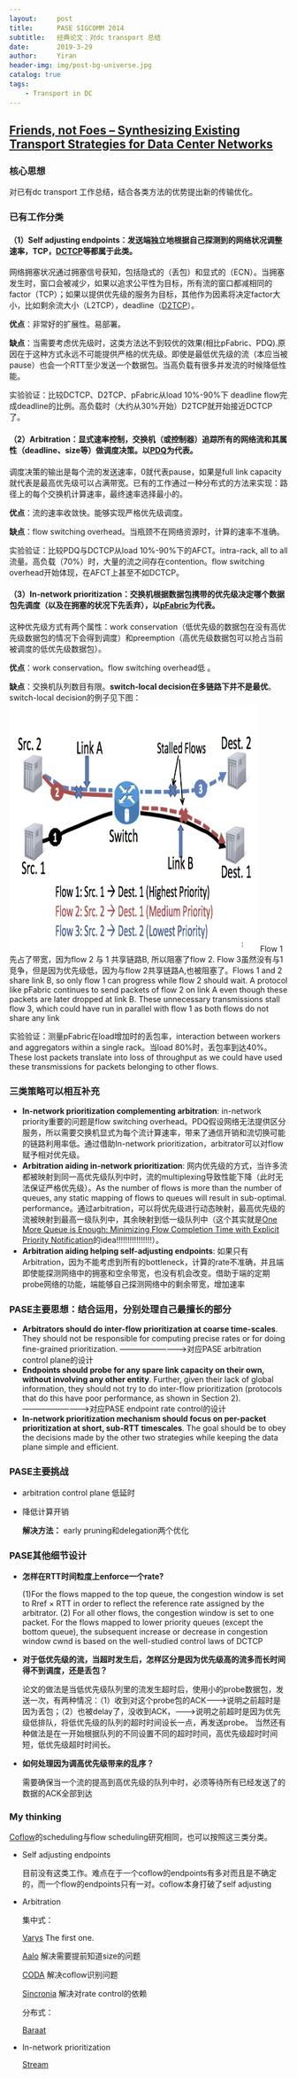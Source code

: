 ```yaml
---
layout:     post
title:      PASE SIGCOMM 2014
subtitle:   经典论文：对dc transport 总结
date:       2019-3-29
author:     Yiran
header-img: img/post-bg-universe.jpg
catalog: true
tags:
    - Transport in DC
---
```


## [Friends, not Foes – Synthesizing Existing Transport Strategies for Data Center Networks](http://web.lums.edu.pk/~ihsan/papers/pase-sigcomm14.pdf)

### 核心思想

对已有dc transport 工作总结，结合各类方法的优势提出新的传输优化。

### 已有工作分类

#### （1）Self adjusting endpoints：发送端**独立地**根据自己**探测到的网络状况**调整速率，TCP，[DCTCP](https://people.csail.mit.edu/alizadeh/papers/dctcp-sigcomm10.pdf)等都属于此类。

   网络拥塞状况通过拥塞信号获知，包括隐式的（丢包）和显式的（ECN）。当拥塞发生时，窗口会被减少，如果以追求公平性为目标，所有流的窗口都减相同的factor（TCP）；如果以提供优先级的服务为目标，其他作为因素将决定factor大小，比如剩余流大小（L2TCP），deadline（[D2TCP](http://conferences.sigcomm.org/sigcomm/2012/paper/sigcomm/p115.pdf)）。

   **优点**：非常好的扩展性。易部署。

   **缺点**：当需要考虑优先级时，这类方法达不到较优的效果(相比pFabric、PDQ).原因在于这种方式永远不可能提供严格的优先级。即使是最低优先级的流（本应当被pause）也会一个RTT至少发送一个数据包。当高负载有很多并发流的时候降低性能。

   实验验证：比较DCTCP、D2TCP、pFabric从load 10%-90%下 deadline flow完成deadline的比例。高负载时（大约从30%开始）D2TCP就开始接近DCTCP了。

#### （2）Arbitration：显式速率控制，交换机（或控制器）追踪所有的网络流和其属性（deadline、size等）做调度决策。以[PDQ](http://conferences.sigcomm.org/sigcomm/2012/paper/sigcomm/p127.pdf)为代表。

   调度决策的输出是每个流的发送速率，0就代表pause，如果是full link capacity就代表是最高优先级可以占满带宽。已有的工作通过一种分布式的方法来实现：路径上的每个交换机计算速率，最终速率选择最小的。

   **优点**：流的速率收敛快。能够实现严格优先级调度。

   **缺点**：flow switching overhead。当瓶颈不在网络资源时，计算的速率不准确。

   实验验证：比较PDQ与DCTCP从load 10%-90%下的AFCT。intra-rack, all to all 流量。高负载（70%）时，大量的流之间存在contention。flow switching overhead开始体现，在AFCT上甚至不如DCTCP。

#### （3）In-network prioritization：交换机根据数据包携带的优先级决定哪个数据包先调度（以及在拥塞的状况下先丢弃），以[pFabric](https://web.stanford.edu/~skatti/pubs/sigcomm13-pfabric.pdf)为代表。

   这种优先级方式有两个属性：work conservation（低优先级的数据包在没有高优先级数据包的情况下会得到调度）和preemption（高优先级数据包可以抢占当前被调度的低优先级数据包）。

   **优点**：work conservation。flow switching overhead低 。

   **缺点**：交换机队列数目有限。**switch-local decision在多链路下并不是最优**。switch-local decision的例子见下图：
   <img width="450" height="450" src="/img/post-pase-1.jpg"/>
   Flow 1 先占了带宽，因为flow 2 与 1 共享链路B, 所以阻塞了flow 2. Flow 3虽然没有与1 竞争，但是因为优先级低，因为与flow 2共享链路A,也被阻塞了。Flows 1 and 2 share link B, so only flow 1 can progress while flow 2 should wait. A protocol like pFabric continues to send packets of flow 2 on link A even though these packets are later dropped at link B. These unnecessary transmissions stall flow 3, which could have run in parallel with flow 1 as both flows do not share any link

   实验验证：测量pFabric在load增加时的丢包率，interaction between workers and aggregators within a single rack。当load 80%时，丢包率到达40%。These lost packets translate into loss of throughput as we could have used these transmissions for packets belonging to other flows.

### 三类策略可以相互补充

- **In-network prioritization complementing arbitration**: in-network priority重要的问题是flow switching overhead。PDQ假设网络无法提供区分服务，所以需要交换机显式为每个流计算速率，带来了通信开销和流切换可能的链路利用率低。通过借助In-network prioritization，arbitrator可以对flow赋予相对优先级。
- **Arbitration aiding in-network prioritization**: 网内优先级的方式，当许多流都被映射到同一高优先级队列中时，流的multiplexing导致性能下降（此时无法保证严格优先级）。As the number of flows is more than the number of queues, any static mapping of flows to queues will result in sub-optimal. performance。通过arbitration，可以将优先级进行动态映射，最高优先级的流被映射到最高一级队列中，其余映射到低一级队列中（这个其实就是[One More Queue is Enough: Minimizing Flow Completion Time with Explicit Priority Notification](https://1989chenguo.github.io/Publications/EPN-INFOCOM17.pdf)的idea!!!!!!!!!!!!!!!!）。
- **Arbitration aiding helping self-adjusting endpoints**: 如果只有Arbitration，因为不能考虑到所有的bottleneck，计算的rate不准确，并且端即使能探测网络中的拥塞和空余带宽，也没有机会改变。借助于端的定期probe网络的功能，端能够自己探测网络中的剩余带宽，增加速率


### PASE主要思想：结合运用，分别处理自己最擅长的部分

- **Arbitrators should do inter-flow prioritization at coarse time-scales**. They should not be responsible for computing precise rates or for doing fine-grained prioritization. —————————>对应PASE arbitration control plane的设计
- **Endpoints should probe for any spare link capacity on their own, without involving any other entity**. Further, given their lack of global information, they should not try to do inter-flow prioritization (protocols that do this have poor performance, as shown in Section 2). —————————>对应PASE endpoint rate control的设计
- **In-network prioritization mechanism should focus on per-packet prioritization at short, sub-RTT timescales**. The goal should be to obey the decisions made by the other two strategies while keeping the data plane simple and efficient.

### PASE主要挑战

- arbitration control plane 低延时
- 降低计算开销

   **解决方法：** early pruning和delegation两个优化


### PASE其他细节设计

- **怎样在RTT时间粒度上enforce一个rate?** 

   (1)For the flows mapped to the top queue, the congestion window is set to Rref × RTT in order to reflect the reference rate assigned by the arbitrator. (2) For all other flows, the congestion window is set to one packet. For the flows mapped to lower priority queues (except the bottom queue), the subsequent increase or decrease in congestion window cwnd is based on the well-studied control laws of DCTCP
- **对于低优先级的流，当超时发生后，怎样区分是因为优先级高的流多而长时间得不到调度，还是丢包？**

   论文的做法是当低优先级队列里的流发生超时后，使用小的probe数据包，发送一次，有两种情况：（1）收到对这个probe包的ACK———>说明之前超时是因为丢包；（2）也被delay了，没收到ACK，———>说明之前超时是因为优先级低排队，将低优先级的队列的超时时间设长一点，再发送probe。   当然还有种做法是在一开始根据队列的不同设置不同的超时时间，高优先级超时时间短，低优先级超时时间长。
- **如何处理因为调高优先级带来的乱序？** 

   需要确保当一个流的提高到高优先级的队列中时，必须等待所有已经发送了的数据的ACK全部到达


### My thinking
[Coflow](http://conferences.sigcomm.org/hotnets/2012/papers/hotnets12-final51.pdf)的scheduling与flow scheduling研究相同，也可以按照这三类分类。

- Self adjusting endpoints

   目前没有这类工作。难点在于一个coflow的endpoints有多对而且是不确定的，而一个flow的endpoints只有一对。coflow本身打破了self adjusting
- Arbitration

   集中式：

   [Varys](http://web.eecs.umich.edu/~mosharaf/Readings/Varys.pdf) The first one.

   [Aalo](https://conferences.sigcomm.org/sigcomm/2015/pdf/papers/p393.pdf) 解决需要提前知道size的问题

   [CODA](https://www.mosharaf.com/wp-content/uploads/coda-sigcomm16.pdf) 解决coflow识别问题

   [Sincronia](http://www.cs.cornell.edu/~ragarwal/pubs/sincronia.pdf) 解决对rate control的依赖

   分布式：

   [Baraat](https://people.csail.mit.edu/alizadeh/courses/6.888/papers/baraat.pdf)
- In-network prioritization

   [Stream](http://www.cse.ust.hk/~kaichen/papers/icnp16-stream.pdf)

